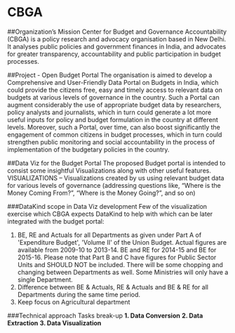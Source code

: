 # CBGA
##Organization’s Mission
Center for Budget and Governance Accountability (CBGA) is a policy research and advocacy organisation based in New Delhi. 
It analyses public policies and government finances in India, and advocates for greater transparency, accountability and public participation in budget processes.

##Project - Open Budget Portal
The organisation is aimed to develop a Comprehensive and User-Friendly Data Portal on Budgets in India, 
which could provide the citizens free, easy and timely access to relevant data on budgets at various levels of governance in the country. 
Such a Portal can augment considerably the use of appropriate budget data by researchers, policy analysts and journalists, which in turn could 
generate a lot more useful inputs for policy and budget formulation in the country at different levels. 
Moreover, such a Portal, over time, can also boost significantly the engagement of common citizens in budget processes, which in turn could
strengthen public monitoring and social accountability in the process of implementation of the budgetary policies in the country.

##Data Viz for the Budget Portal
The proposed Budget portal is intended to consist some insightful Visualizations along with other useful features.
VISUALIZATIONS – Visualizations created by us using relevant budget data for various levels of governance (addressing questions like, 
“Where is the Money Coming From?”, “Where is the Money Going?”, and so on)

###DataKind scope in Data Viz development
Few of the visualization exercise which CBGA expects DataKind to help with which can be later integrated with the budget portal:
1) BE, RE and Actuals for all Departments as given under Part A of 'Expenditure Budget', 'Volume II' of the Union Budget.  Actual figures are available from 2009-10 to 2013-14. BE and RE for 2014-15 and BE for 2015-16. Please note that Part B and C have figures for Public Sector Units and SHOULD NOT be included. There will be some chopping and changing between Departments as well. Some Ministries will only have a single Department.
2) Difference between BE & Actuals, RE & Actuals and BE & RE for all Departments during the same time period.
3) Keep focus on Agricultural department

###Technical approach
<h> Tasks break-up </h>
<b>1. Data Conversion</b>
<b>2. Data Extraction</b>
<b>3. Data Visualization</b>



